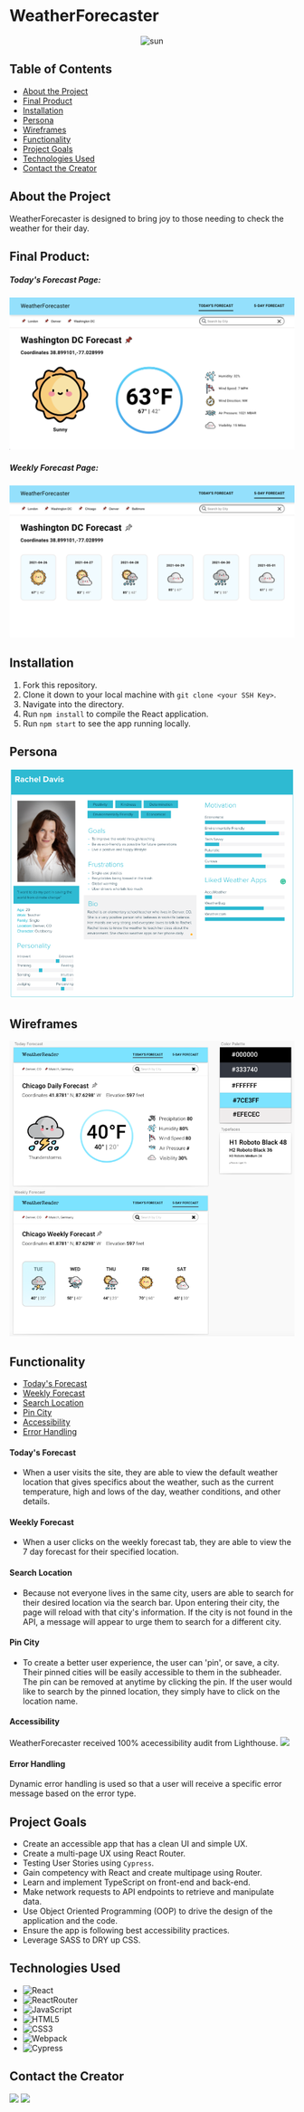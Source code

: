 <h1 align="left">WeatherForecaster</h1>

<p align="center">
    <img src="src/assets/01-sunny.svg" alt="sun" width="200" height='auto'>
    <br />
  </p>

## Table of Contents

* [About the Project](#about-the-project)
* [Final Product](#final-product)
* [Installation](#installation)
* [Persona](#persona)
* [Wireframes](#wireframes)
* [Functionality](#functionality)
* [Project Goals](#project-goals)
* [Technologies Used](#technologies-used)
* [Contact the Creator](#contact-the-creator)


## About the Project
WeatherForecaster is designed to bring joy to those needing to check the weather for their day.  

## Final Product:
##### Today's Forecast Page:
<img src="src/assets/weather_today.png"/>


##### Weekly Forecast Page:
![](src/assets/weather_5day.png)

## Installation
1. Fork this repository.
2. Clone it down to your local machine with `git clone <your SSH Key>`.
3. Navigate into the directory.
4. Run `npm install` to compile the React application.
5. Run `npm start` to see the app running locally.

## Persona
![](src/assets/Persona1.png)

## Wireframes
![](src/assets/weather_wireframes.png)

## Functionality
* [Today's Forecast](#todays-forecast)
* [Weekly Forecast](#weekly-forecast)
* [Search Location](#search-location)
* [Pin City](#pin-city)
* [Accessibility](#accessibility)
* [Error Handling](#error-handling)

#### Today's Forecast
  - When a user visits the site, they are able to view the default weather location that gives specifics about the weather, such as the current temperature, high and lows of the day, weather conditions, and other details.  

#### Weekly Forecast
  - When a user clicks on the weekly forecast tab, they are able to view the 7 day forecast for their specified location. 

#### Search Location
 - Because not everyone lives in the same city, users are able to search for their desired location via the search bar. Upon entering their city, the page will reload with that city's information. If the city is not found in the API, a message will appear to urge them to search for a different city.

#### Pin City
- To create a better user experience, the user can 'pin', or save, a city. Their pinned cities will be easily accessible to them in the subheader. The pin can be removed at anytime by clicking the pin. If the user would like to search by the pinned location, they simply have to click on the location name. 

#### Accessibility 

WeatherForecaster received 100% acecessibility audit from Lighthouse.
<img src="src/assets/weather_scores"/>

#### Error Handling
Dynamic error handling is used so that a user will receive a specific error message based on the error type.

## Project Goals

- Create an accessible app that has a clean UI and simple UX.
- Create a multi-page UX using React Router.
- Testing User Stories using `Cypress`.
- Gain competency with React and create multipage using Router.
- Learn and implement TypeScript on front-end and back-end.
- Make network requests to API endpoints to retrieve and manipulate data.
- Use Object Oriented Programming (OOP) to drive the design of the application and the code.
- Ensure the app is following best accessibility practices.
- Leverage SASS to DRY up CSS.

## Technologies Used

- ![React](https://img.shields.io/badge/react%20-%2320232a.svg?&style=for-the-badge&logo=react&logoColor=%2361DAFB)
- ![ReactRouter](https://camo.githubusercontent.com/4f9d20f3a284d2f6634282f61f82a62e99ee9906537dc9859decfdc9efbb51ec/68747470733a2f2f696d672e736869656c64732e696f2f62616467652f52656163745f526f757465722d4341343234353f7374796c653d666f722d7468652d6261646765266c6f676f3d72656163742d726f75746572266c6f676f436f6c6f723d7768697465)
- ![JavaScript](https://img.shields.io/badge/javascript%20-%23323330.svg?&style=for-the-badge&logo=javascript&logoColor=%23F7DF1E)
- ![HTML5](https://img.shields.io/badge/html5%20-%23E34F26.svg?&style=for-the-badge&logo=html5&logoColor=white)
- ![CSS3](https://img.shields.io/badge/css3%20-%231572B6.svg?&style=for-the-badge&logo=css3&logoColor=white)
- ![Webpack](https://img.shields.io/badge/webpack%20-%238DD6F9.svg?&style=for-the-badge&logo=webpack&logoColor=black)
- ![Cypress](https://img.shields.io/badge/cypress%20-%2317202C.svg?&style=for-the-badge&logo=cypress&logoColor=white)

## Contact the Creator
[<img src="https://img.shields.io/badge/LinkedIn-anneke--miers-informational?style=for-the-badge&labelColor=black&logo=linkedin&logoColor=0077b5&&color=0FBBD6"/>][linkedin]
[<img src="https://img.shields.io/badge/Github-aemiers-informational?style=for-the-badge&labelColor=black&logo=github&color=8B0BD5"/>][github]


<!-- Personal Definitions  -->

[linkedin]: https://www.linkedin.com/in/anneke-miers/
[github]: https://github.com/aemiers

